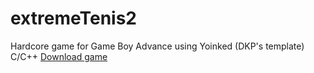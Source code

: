 # extremeTenis2
Hardcore game for Game Boy Advance using Yoinked (DKP's template) C/C++
[Download game](https://github.com/serk12/extremeTenis2/raw/master/extremTenis2.gba)
